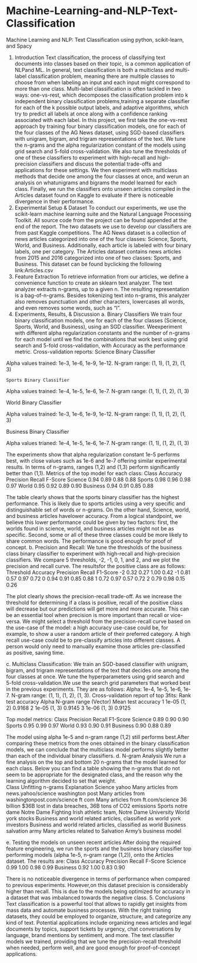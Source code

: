 # Machine-Learning-and-NLP-Text-Classification
Machine Learning and NLP: Text Classification using python, scikit-learn, and Spacy

1.	Introduction
Text classification, the process of classifying text documents into classes based on their topic, is a common application of NLPand ML. In general, text classification is both a multiclass and multi-label classification problem, meaning there are multiple classes to choose from when labeling an input and each input might correspond to more than one class. Multi-label classification is often tackled in two ways: one-vs-rest, which decomposes the classification problem into k independent binary classification problems,training a separate classifier for each of the k possible output labels, and adaptive algorithms, which try to predict all labels at once along with a confidence ranking associated with each label. 
In this project, we first take the one-vs-rest approach by training four binary classification models, one for each of the four classes of the AG News dataset, using SGD-based classifiers with unigram, bigram, and trigram representations of the text. We tune the n-grams and the alpha regularization constant of the models using grid search and 5-fold cross-validation. We also tune the thresholds of one of these classifiers to experiment with high-recall and high-precision classifiers and discuss the potential trade-offs and applications for these settings. We then experiment with multiclass methods that decide one among the four classes at once, and werun an analysis on whatunigrams and bigrams the model learned for each class. Finally, we run the classifiers onto unseen articles compiled in the Articles dataset found on Kaggle to evaluate if there is noticeable divergence in their performance. 
2.	Experimental Setup & Dataset
To conduct our experiments, we use the scikit-learn machine learning suite and the Natural Language Processing Toolkit. All source code from the project can be found appended at the end of the report.
The two datasets we use to develop our classifiers are from past Kaggle competitions. The AG News dataset is a collection of news articles categorized into one of the four classes: Science, Sports, World, and Business. Additionally, each article is labeled with four binary labels, one per category. The Articles dataset contains news articles from 2015 and 2016 categorized into one of two classes: Sports, and Business. This dataset can be found byclicking the following link:Articles.csv
3.	Feature Extraction
To retrieve information from our articles, we define a convenience function to create an sklearn text analyzer. The text analyzer extracts n-grams, up to a given n. The resulting representation is a bag-of-n-grams. Besides tokenizing text into n-grams, this analyzer also removes punctuation and other characters, lowercases all words, and even removes some words, such as “I”. 
4.	Experiments, Results, & Discussion
a.	Binary Classifiers
We train four binary classification models, one for each of the four classes (Science, Sports, World, and Business), using an SGD classifier. Weexperiment with different alpha regularization constants and the number of n-grams for each model until we find the combinations that work best using grid search and 5-fold cross-validation, with Accuracy as the performance metric.
Cross-validation reports:
Science Binary Classifier

Alpha values trained: 1e-3, 1e-6, 1e-9, 1e-12. 
N-gram range: (1, 1), (1, 2), (1, 3)

 	Sports Binary Classifier

Alpha values trained: 1e-4, 1e-5, 1e-6, 1e-7. 
N-gram range: (1, 1), (1, 2), (1, 3)

 




World Binary Classifier

Alpha values trained: 1e-3, 1e-6, 1e-9, 1e-12. 
N-gram range: (1, 1), (1, 2), (1, 3)

 	


Business Binary Classifier

Alpha values trianed: 1e-4, 1e-5, 1e-6, 1e-7. 
N-gram range: (1, 1), (1, 2), (1, 3)

 

The experiments show that alpha regularization constant 1e-5 performs best, with close values such as 1e-6 and 1e-7 offering similar experimental results. In terms of n-grams, ranges (1,2) and (1,3) perform significantly better than (1,1). 
Metrics of the top model for each class:
Class	Accuracy	Precision	Recall	F-Score
Science	0.94	0.89	0.88	0.88
Sports	0.98	0.96	0.98	0.97
World	0.95	0.92	0.89	0.90
Business	0.94	0.91	0.85	0.88

The table clearly shows that the sports binary classifier has the highest performance. This is likely due to sports articles using a very specific and distinguishable set of words or n-grams. On the other hand, Science, world, and business articles havelower accuracy. From a logical standpoint, we believe this lower performance could be given by two factors: first, the worlds found in science, world, and business articles might not be as specific. Second, some or all of these three classes could be more likely to share common words. The performance is good enough for proof of concept. 
b.	Precision and Recall:
We tune the thresholds of the business class binary classifier to experiment with high-recall and high-precision classifiers. We compare 5 thresholds, -2, -1, 0, 1, and 2, and we plot the precision and recall curve. The resultsfor the positive class are as follows:
Threshold	Accuracy	Precision	Recall	F1-Score
-2	0.32	0.27	1.00	0.42
-1	0.81	0.57	0.97	0.72
0	0.94	0.91	0.85	0.88
1	0.72	0.97	0.57	0.72
2	0.79	0.98	0.15	0.26


The plot clearly shows the precision-recall trade-off. As we increase the threshold for determining if a class is positive, recall of the positive class will decrease but our predictions will get more and more accurate. 
This can be an essential tool when precision is more important than recall or vice-versa. We might select a threshold from the precision-recall curve based on the use-case of the model: a high accuracy use-case could be, for example, to show a user a random article of their preferred category. A high recall use-case could be to pre-classify articles into different classes. A person would only need to manually examine those articles pre-classified as positive, saving time.

c.	Multiclass Classification: 
We train an SGD-based classifier with unigram, bigram, and trigram representations of the text that decides one among the four classes at once. We tune the hyperparameters using grid search and 5-fold cross-validation.We use the search grid parameters that worked best in the previous experiments. They are as follows: Alpha: 1e-4, 1e-5, 1e-6, 1e-7. N-gram range: (1, 1), (1, 2), (1, 3). 
Cross-validation report of top 3fits:
Rank test accuracy	Alpha	N-gram range (Vector)	Mean test accuracy
1	1e-05	(1, 2)	0.9168
2	1e-05	(1, 3)	0.9145
3	1e-06	(1, 3)	0.9125

Top model metrics:
Class	Precision	Recall	F1-Score
Science	0.89	0.90	0.90
Sports	0.95	0.99	0.97
World	0.93	0.90	0.91
Business	0.90	0.88	0.89

The model using alpha 1e-5 and n-gram range (1,2) still performs best.After comparing these metrics from the ones obtained in the binary classification models, we can conclude that the multiclass model performs slightly better than each of the individual binary classifiers. 
d.	N-gram Analysis
We run a fine analysis on the top and bottom 20 n-grams that the model learned for each class. Below you can find a table showing the n-grams that do not seem to be appropriate for the designated class, and the reason why the learning algorithm decided to set that weight.  
Class	Unfitting n-grams	Explanation
Science	yahoo	Many articles from news.yahoo/science
	washington post	Many articles from washingtonpost.com/science
	ft com	Many articles from ft.com/science
	36 billion	$36B lost in data breaches, 36B tons of CO2 emissions
Sports	notre dame	Notre Dame Fighting Irish athletic team, Notre Dame University
World	york stocks	Business and world related articles, classified as world
	york investors	Business and world related articles, classified as world
Business	salvation army	Many articles related to Salvation Army’s business model

e.	Testing the models on unseen recent articles
After doing the required feature engineering, we run the sports and the business binary classifier top performing models (alpha 1e-5, n-gram range (1,2)), onto the Articles dataset. The results are:
Class	Accuracy	Precision	Recall	F-Score
Science	0.99	1.00	0.98	0.99
Business	0.92	1.00	0.83	0.90

There is no noticeable divergence in terms of performance when compared to previous experiments. However,on this dataset precision is considerably higher than recall. This is due to the models being optimized for accuracy in a dataset that was imbalanced towards the negative class.
5.	Conclusions
Text classification is a powerful tool that allows to rapidly get insights from mass data and automate business processes. With the right training datasets, they could be employed to organize, structure, and categorize any kind of text. Potential applications include organizing news articles and legal documents by topics, support tickets by urgency, chat conversations by language, brand mentions by sentiment, and more. The text classifier models we trained, providing that we tune the precision-recall threshold when needed, perform well, and are good enough for proof-of-concept applications.
